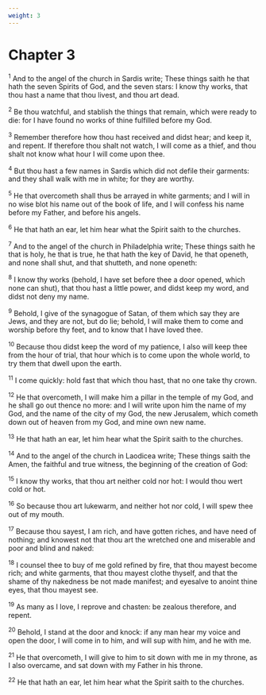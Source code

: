 ```yaml
---
weight: 3
---
```


# Chapter 3

<sup>1</sup> And to the angel of the church in Sardis write; These things saith he that hath the seven Spirits of God, and the seven stars: I know thy works, that thou hast a name that thou livest, and thou art dead. 

<sup>2</sup> Be thou watchful, and stablish the things that remain, which were ready to die: for I have found no works of thine fulfilled before my God. 

<sup>3</sup> Remember therefore how thou hast received and didst hear; and keep it, and repent. If therefore thou shalt not watch, I will come as a thief, and thou shalt not know what hour I will come upon thee. 

<sup>4</sup> But thou hast a few names in Sardis which did not defile their garments: and they shall walk with me in white; for they are worthy. 

<sup>5</sup> He that overcometh shall thus be arrayed in white garments; and I will in no wise blot his name out of the book of life, and I will confess his name before my Father, and before his angels. 

<sup>6</sup> He that hath an ear, let him hear what the Spirit saith to the churches. 

<sup>7</sup> And to the angel of the church in Philadelphia write; These things saith he that is holy, he that is true, he that hath the key of David, he that openeth, and none shall shut, and that shutteth, and none openeth: 

<sup>8</sup> I know thy works (behold, I have set before thee a door opened, which none can shut), that thou hast a little power, and didst keep my word, and didst not deny my name. 

<sup>9</sup> Behold, I give of the synagogue of Satan, of them which say they are Jews, and they are not, but do lie; behold, I will make them to come and worship before thy feet, and to know that I have loved thee. 

<sup>10</sup> Because thou didst keep the word of my patience, I also will keep thee from the hour of trial, that hour which is to come upon the whole world, to try them that dwell upon the earth. 

<sup>11</sup> I come quickly: hold fast that which thou hast, that no one take thy crown. 

<sup>12</sup> He that overcometh, I will make him a pillar in the temple of my God, and he shall go out thence no more: and I will write upon him the name of my God, and the name of the city of my God, the new Jerusalem, which cometh down out of heaven from my God, and mine own new name. 

<sup>13</sup> He that hath an ear, let him hear what the Spirit saith to the churches. 

<sup>14</sup> And to the angel of the church in Laodicea write; These things saith the Amen, the faithful and true witness, the beginning of the creation of God: 

<sup>15</sup> I know thy works, that thou art neither cold nor hot: I would thou wert cold or hot. 

<sup>16</sup> So because thou art lukewarm, and neither hot nor cold, I will spew thee out of my mouth. 

<sup>17</sup> Because thou sayest, I am rich, and have gotten riches, and have need of nothing; and knowest not that thou art the wretched one and miserable and poor and blind and naked: 

<sup>18</sup> I counsel thee to buy of me gold refined by fire, that thou mayest become rich; and white garments, that thou mayest clothe thyself, and that the shame of thy nakedness be not made manifest; and eyesalve to anoint thine eyes, that thou mayest see. 

<sup>19</sup> As many as I love, I reprove and chasten: be zealous therefore, and repent. 

<sup>20</sup> Behold, I stand at the door and knock: if any man hear my voice and open the door, I will come in to him, and will sup with him, and he with me. 

<sup>21</sup> He that overcometh, I will give to him to sit down with me in my throne, as I also overcame, and sat down with my Father in his throne. 

<sup>22</sup> He that hath an ear, let him hear what the Spirit saith to the churches. 


